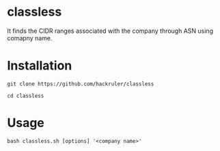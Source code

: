 # classless

It finds the CIDR ranges associated with the company through ASN using comapny name.

# Installation

`git clone https://github.com/hackruler/classless`

`cd classless` 

# Usage

`bash classless.sh [options] '<company name>'`

